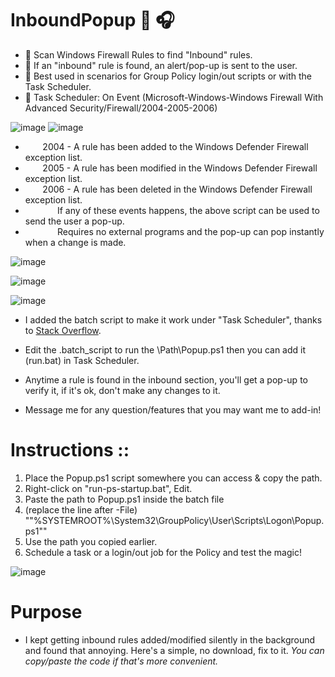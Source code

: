 # InboundPopup :bell: :headphones:
* :loudspeaker: Scan Windows Firewall Rules to find "Inbound" rules.
* :musical_note: If an "inbound" rule is found, an alert/pop-up is sent to the user.
* :microphone: Best used in scenarios for Group Policy login/out scripts or with the Task Scheduler.
* :saxophone: Task Scheduler: On Event (Microsoft-Windows-Windows Firewall With Advanced Security/Firewall/2004-2005-2006)


![image](https://user-images.githubusercontent.com/91343617/148432069-19c0dde2-24d0-4b47-ba4a-36097ba25396.png) ![image](https://user-images.githubusercontent.com/91343617/148431571-e2b48a5f-b76d-4969-88c8-0242a5112ce7.png)

* &nbsp;&nbsp;&nbsp;&nbsp;&nbsp;&nbsp; 2004 - A rule has been added to the Windows Defender Firewall exception list.
* &nbsp;&nbsp;&nbsp;&nbsp;&nbsp;&nbsp; 2005 - A rule has been modified in the Windows Defender Firewall exception list.
* &nbsp;&nbsp;&nbsp;&nbsp;&nbsp;&nbsp; 2006 - A rule has been deleted in the Windows Defender Firewall exception list.
* &nbsp;&nbsp;&nbsp;&nbsp;&nbsp;&nbsp;&nbsp;&nbsp;&nbsp;&nbsp;&nbsp;&nbsp;    If any of these events happens, the above script can be used to send the user a pop-up.
* &nbsp;&nbsp;&nbsp;&nbsp;&nbsp;&nbsp;&nbsp;&nbsp;&nbsp;&nbsp;&nbsp;&nbsp;    Requires no external programs and the pop-up can pop instantly when a change is made.

![image](https://user-images.githubusercontent.com/91343617/148432563-e4f5b23f-cbd3-4d4b-9ae6-8060068117ff.png)

![image](https://user-images.githubusercontent.com/91343617/148431419-0e7065d1-6d8c-4d78-be01-4404eb4c837e.png)

![image](https://user-images.githubusercontent.com/91343617/148433379-31221f2b-738d-4b13-a56f-101f2cb2fa7f.png)

* I added the batch script to make it work under "Task Scheduler", thanks to [Stack Overflow](https://stackoverflow.com/questions/665014/my-script-wont-run-under-the-task-scheduler-why).

* Edit the .batch_script to run the \Path\Popup.ps1 then you can add it (run.bat) in Task Scheduler.
* Anytime a rule is found in the inbound section, you'll get a pop-up to verify it, if it's ok, don't make any changes to it.
* Message me for any question/features that you may want me to add-in!

# Instructions :: 
1) Place the Popup.ps1 script somewhere you can access & copy the path.
2) Right-click on "run-ps-startup.bat", Edit.
3) Paste the path to Popup.ps1 inside the batch file 
4) (replace the line after -File) ""%SYSTEMROOT%\System32\GroupPolicy\User\Scripts\Logon\Popup.ps1""
5) Use the path you copied earlier.
6) Schedule a task or a login/out job for the Policy and test the magic!

![image](https://user-images.githubusercontent.com/91343617/148437665-fb12d211-5193-4f30-9d92-6565f859b229.png)

# Purpose
* I kept getting inbound rules added/modified silently in the background and found that annoying. Here's a simple, no download, fix to it. *You can copy/paste the code if that's more convenient.*
